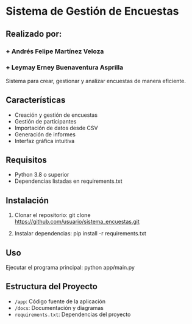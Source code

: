 # Sistema de Gestión de Encuestas
## Realizado por:
### + Andrés Felipe Martínez Veloza
### + Leymay Erney Buenaventura Asprilla

Sistema para crear, gestionar y analizar encuestas de manera eficiente.

## Características

- Creación y gestión de encuestas
- Gestión de participantes
- Importación de datos desde CSV
- Generación de informes
- Interfaz gráfica intuitiva

## Requisitos

- Python 3.8 o superior
- Dependencias listadas en requirements.txt

## Instalación

1. Clonar el repositorio:
git clone https://github.com/usuario/sistema_encuestas.git

2. Instalar dependencias:
pip install -r requirements.txt

## Uso

Ejecutar el programa principal:
python app/main.py


## Estructura del Proyecto

- `/app`: Código fuente de la aplicación
- `/docs`: Documentación y diagramas
- `requirements.txt`: Dependencias del proyecto
